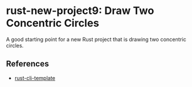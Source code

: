# rust-new-project9: Draw Two Concentric Circles
A good starting point for a new Rust project that is drawing two concentric circles.

## References

* [rust-cli-template](https://github.com/kbknapp/rust-cli-template)
